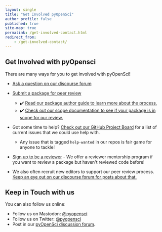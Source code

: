```yaml
---
layout: single
title: "Get Involved pyOpenSci"
author_profile: false
published: true
site-map: true
permalink: /get-involved-contact.html
redirect_from:
    - /get-involved-contact/
---
```


## Get Involved with pyOpensci

There are many ways for you to get involved with pyOpenSci!

* [Ask a question on our discourse forum](https://pyopensci.discourse.group/)
* [Submit a package for peer review](https://github.com/pyOpenSci/software-submission)
    * ✔️ [Read our package author guide to learn more about the process.](https://www.pyopensci.org/software-peer-review/how-to/author-guide.html)
    * ✔️ [Check out our scope documentation to see if your package is in scope for our review.](https://www.pyopensci.org/software-peer-review/about/package-scope.html)
* Got some time to help? [Check out our GitHub Project Board](https://github.com/orgs/pyOpenSci/projects/3/views/1) for a list of current issues that we could use help with.
    * Any issue that is tagged `help-wanted` in our repos is fair game for anyone to tackle!
* [Sign up to be a reviewer](https://forms.gle/GHfxvmS47nQFDcBM6) - We offer a reviewer mentorship program if you want to review a package but haven't reviewed code before!

* We also often recruit new editors to support our peer review process. [Keep an eye out on our discourse forum for posts about that.](https://pyopensci.discourse.group/)


## Keep in Touch with us

You can also follow us online:

* Follow us on Mastodon: [@pyopensci](https://fosstodon.org/@pyopensci)
* Follow us on Twitter: [@pyopensci](https://www.twitter.com/pyopensci)
* Post in our [pyOpenSci discussion forum](https://pyopensci.discourse.group/).
